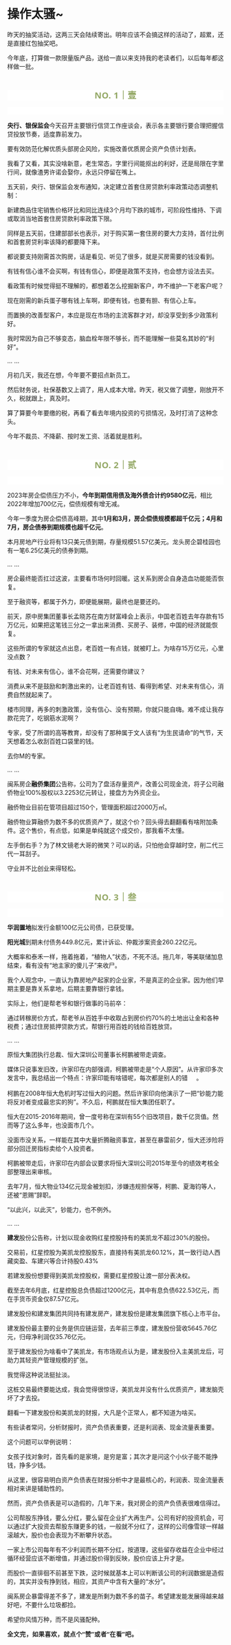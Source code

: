 # 操作太骚~

<p style="visibility: visible;">昨天的抽奖活动，这两三天会陆续寄出。明年应该不会搞这样的活动了，超累，还是直接红包抽奖吧。</p><p style="visibility: visible;">今年底，打算做一款限量版产品，送给一直以来支持我的老读者们，以后每年都这样做一批。</p><p style="visibility: visible;"><br style="visibility: visible;"></p><p style="outline: 0px;max-width: 100%;color: rgb(34, 34, 34);letter-spacing: 0.544px;white-space: normal;font-family: -apple-system-font, system-ui, &quot;Helvetica Neue&quot;, &quot;PingFang SC&quot;, &quot;Hiragino Sans GB&quot;, &quot;Microsoft YaHei UI&quot;, &quot;Microsoft YaHei&quot;, Arial, sans-serif;background-color: rgb(255, 255, 255);text-align: center;visibility: visible;box-sizing: border-box !important;overflow-wrap: break-word !important;"><span style="outline: 0px;max-width: 100%;font-weight: bold;line-height: 25px;color: rgb(149, 169, 103);font-size: 20px;visibility: visible;box-sizing: border-box !important;overflow-wrap: break-word !important;">NO. 1｜壹</span></p><p style="outline: 0px;max-width: 100%;color: rgb(34, 34, 34);letter-spacing: 0.544px;white-space: normal;font-family: -apple-system-font, system-ui, &quot;Helvetica Neue&quot;, &quot;PingFang SC&quot;, &quot;Hiragino Sans GB&quot;, &quot;Microsoft YaHei UI&quot;, &quot;Microsoft YaHei&quot;, Arial, sans-serif;background-color: rgb(255, 255, 255);text-align: center;visibility: visible;box-sizing: border-box !important;overflow-wrap: break-word !important;"><br style="visibility: visible;"></p><p style="visibility: visible;"><strong style="visibility: visible;">央行、银保监会</strong>今天召开主要银行信贷工作座谈会，表示各主要银行要合理把握信贷投放节奏，适度靠前发力。<br style="visibility: visible;"></p><p style="visibility: visible;">要有效防范化解优质头部房企风险，实施改善优质房企资产负债计划表。<br style="visibility: visible;"></p><p style="visibility: visible;">我看了又看，其实没啥新意，老生常态，字里行间能抠出的利好，还是局限在字里行间，就像渣男许诺会娶你，永远只停留在嘴上。</p><p style="white-space: normal; visibility: visible;">五天前，央行、银保监会发布通知，决定建立首套住房贷款利率政策动态调整机制：<br style="visibility: visible;"></p><p style="white-space: normal; visibility: visible;">新建商品住宅销售价格环比和同比连续3个月均下跌的城市，可阶段性维持、下调或取消当地首套住房贷款利率政策下限。</p><p style="visibility: visible;">同样是五天前，住建部部长也表示，对于购买第一套住房的要大力支持，首付比例和首套房贷利率该降的都要降下来。</p><p style="visibility: visible;">都说要支持刚需首次购房，话是看见、听见了很多，就是买房需要的钱没看到。</p><p style="visibility: visible;">有钱有信心谁不会买啊，有钱有信心，即便是政策不支持，也会想方设法去买。</p><p style="visibility: visible;">看政策有时候觉得挺不理解的，都想着怎么挖掘新客户，咋不维护一下老客户呢？</p><p style="visibility: visible;">现在刚需的新兵蛋子哪有钱上车啊，即便有钱，也要有胆、有信心上车。<br style="visibility: visible;"></p><p style="visibility: visible;">而置换的改善型客户，本应是现在市场的主流客群才对，却没享受到多少政策利好。<br style="visibility: visible;"></p><p style="visibility: visible;">我时常因为自己不够变态，脑血栓年限不够长，而不能理解一些莫名其妙的“利好”。</p><p style="visibility: visible;">... ...<br style="visibility: visible;"></p><p style="visibility: visible;">月初几天，我还在想，今年要不要招点新员工。<br style="visibility: visible;"></p><p>然后财务说，社保基数又上调了，用人成本大增。昨天，税又做了调整，刚放开不久，税就跟上，真及时。</p><p>算了算要今年要缴的税，再看了看去年境内投资的亏损情况，及时打消了这种念头。</p><p>今年不裁员、不降薪、按时发工资、活着就是胜利。</p><p><br></p><p style="outline: 0px;max-width: 100%;color: rgb(34, 34, 34);letter-spacing: 0.544px;white-space: normal;font-family: -apple-system-font, system-ui, &quot;Helvetica Neue&quot;, &quot;PingFang SC&quot;, &quot;Hiragino Sans GB&quot;, &quot;Microsoft YaHei UI&quot;, &quot;Microsoft YaHei&quot;, Arial, sans-serif;background-color: rgb(255, 255, 255);text-align: center;visibility: visible;box-sizing: border-box !important;overflow-wrap: break-word !important;"><span style="outline: 0px;max-width: 100%;font-weight: bold;line-height: 25px;color: rgb(149, 169, 103);font-size: 20px;visibility: visible;box-sizing: border-box !important;overflow-wrap: break-word !important;">NO. 2｜贰</span></p><p style="outline: 0px;max-width: 100%;color: rgb(34, 34, 34);letter-spacing: 0.544px;white-space: normal;font-family: -apple-system-font, system-ui, &quot;Helvetica Neue&quot;, &quot;PingFang SC&quot;, &quot;Hiragino Sans GB&quot;, &quot;Microsoft YaHei UI&quot;, &quot;Microsoft YaHei&quot;, Arial, sans-serif;background-color: rgb(255, 255, 255);text-align: center;visibility: visible;box-sizing: border-box !important;overflow-wrap: break-word !important;"><br style="outline: 0px;max-width: 100%;visibility: visible;box-sizing: border-box !important;overflow-wrap: break-word !important;"></p><p>2023年房企偿债压力不小，<strong>今年到期信用债及海外债合计约9580亿元</strong>，相比2022年增加700亿元，偿债规模有增无减。<br></p><p>今年一季度为房企偿债高峰期，其中<strong>1月和3月，房企偿债规模都超千亿元；4月和7月，房企债券到期规模也超千亿元</strong>。<br></p><p>本月房地产行业将有13只美元债到期，存量规模51.57亿美元。龙头房企碧桂园也有一笔6.25亿美元的债券到期。<br></p><p>... ...<br></p><p>房企最终能否扛过这波，主要看市场何时回暖。这关系到房企自身造血功能能否恢复。</p><p>至于融资等，都属于外力，即便能展期，最终也是要还的。</p><p>前天，原中房集团董事长孟晓苏在南方财富峰会上表示，中国老百姓去年存款有15万亿元，如果把这笔钱三分之一拿出来消费、买房子、装修，中国的经济就能恢复。<br></p><p>这些所谓的专家就这点出息，老百姓一有点钱，就被盯上。为啥存15万亿元，心里没点数？</p><p>有钱、对未来有信心，谁不会花啊，还需要你建议？</p><p>消费从来不是鼓励和刺激出来的，让老百姓有钱、看得到希望、对未来有信心，消费自然就起来了。</p><p>楼市同理，再多的刺激政策，没有信心、没有预期，你就只能自嗨。难不成让我存款花完了，吃钢筋水泥啊？<br></p><p>专家，受了所谓的高等教育，却没有了那种属于文人该有“为生民请命”的气节，天天想着怎么收刮百姓口袋里的钱。</p><p>去你M的专家。</p><p>... ...</p><p>闽系房企<strong>融侨集团</strong>公告称，公司为了盘活存量资产，改善公司现金流，将子公司融侨物业100%股权以3.2253亿元转让，接盘方为外资企业。</p><p>融侨物业目前在管项目超过150个，管理面积超过2000万㎡。<br></p><p>融侨物业算融侨为数不多的优质资产了，就这个价？回头得去翻翻看有啥附加条件。这个售价，有点低，如果是单纯就这个成交价，那我看不太懂。<br></p><p>左手倒右手？为了林文镜老大哥的微笑？可以的话，只怕他会穿越时空，削二代三代一耳刮子。</p><p>守业并不比创业来得轻松。<br></p><p><br></p><p style="outline: 0px;max-width: 100%;color: rgb(34, 34, 34);letter-spacing: 0.544px;white-space: normal;font-family: -apple-system-font, system-ui, &quot;Helvetica Neue&quot;, &quot;PingFang SC&quot;, &quot;Hiragino Sans GB&quot;, &quot;Microsoft YaHei UI&quot;, &quot;Microsoft YaHei&quot;, Arial, sans-serif;background-color: rgb(255, 255, 255);text-align: center;visibility: visible;box-sizing: border-box !important;overflow-wrap: break-word !important;"><span style="outline: 0px;max-width: 100%;font-weight: bold;line-height: 25px;color: rgb(149, 169, 103);font-size: 20px;visibility: visible;box-sizing: border-box !important;overflow-wrap: break-word !important;">NO. 3｜叁</span></p><p style="outline: 0px;max-width: 100%;color: rgb(34, 34, 34);letter-spacing: 0.544px;white-space: normal;font-family: -apple-system-font, system-ui, &quot;Helvetica Neue&quot;, &quot;PingFang SC&quot;, &quot;Hiragino Sans GB&quot;, &quot;Microsoft YaHei UI&quot;, &quot;Microsoft YaHei&quot;, Arial, sans-serif;background-color: rgb(255, 255, 255);text-align: center;visibility: visible;box-sizing: border-box !important;overflow-wrap: break-word !important;"><br style="outline: 0px;max-width: 100%;visibility: visible;box-sizing: border-box !important;overflow-wrap: break-word !important;"></p><p><strong>华润置地</strong>拟发行金额100亿元公司债，已获受理。</p><p><strong>阳光城</strong>到期未付债务449.8亿元，累计诉讼、仲裁涉案资金260.22亿元。<br></p><p>大概率和泰禾一样，拖着拖着，“植物人”状态，不死不活。拖几年，等美联储加息结束，看有没有“地主家的傻儿子”来收尸。</p><p style="white-space: normal;">我个人观念中，一直认为靠房地产起家的企业家，不是真正的企业家。因为他们早期主要是靠关系拿地，后期主要靠银行拿钱。</p><p style="white-space: normal;">实际上，他们是帮老爷和银行做事的马前卒：</p><p style="white-space: normal;">通过转稼房价方式，帮老爷从百姓手中收取占到房价约70%的土地出让金和各种税费；通过住房抵押贷款方式，帮银行用百姓的钱给百姓放贷。</p><p style="white-space: normal;">... ...<br></p><p style="white-space: normal;">原恒大集团执行总裁、恒大深圳公司董事长柯鹏被带走调查。<br></p><p style="white-space: normal;">媒体只说事发旧改，许家印在内部强调，柯鹏被带走是“个人原因”。从许家印多次发言中，我总结出一个特点：许家印能有啥错呢，每次都是别人的错<img data-src="https://res.wx.qq.com/t/wx_fed/we-emoji/res/v1.3.10/assets/newemoji/Yellowdog.png" data-ratio="1" data-w="20" style="display: inline-block; vertical-align: middle; background-size: cover; width: 20px !important; height: 20px !important;" data-original-style="display:inline-block;width:20px;vertical-align:middle;background-size:cover;" data-index="1" src="data:image/svg+xml,%3C%3Fxml version='1.0' encoding='UTF-8'%3F%3E%3Csvg width='1px' height='1px' viewBox='0 0 1 1' version='1.1' xmlns='http://www.w3.org/2000/svg' xmlns:xlink='http://www.w3.org/1999/xlink'%3E%3Ctitle%3E%3C/title%3E%3Cg stroke='none' stroke-width='1' fill='none' fill-rule='evenodd' fill-opacity='0'%3E%3Cg transform='translate(-249.000000, -126.000000)' fill='%23FFFFFF'%3E%3Crect x='249' y='126' width='1' height='1'%3E%3C/rect%3E%3C/g%3E%3C/g%3E%3C/svg%3E" class="js_img_placeholder wx_img_placeholder" _width="20px" alt="图片">。<br></p><p style="white-space: normal;">柯鹏在2008年恒大危机时写过恒大的问题。然后许家印向他演示了一把“钞能力能将反对者变成最忠实的狗”。不久后，柯鹏就在恒大集团任职了。<br></p><p style="white-space: normal;">恒大在2015-2016年期间，曾一度号称在深圳有55个旧改项目，数千亿货值。然而等了这么多年，也没面市几个。<br></p><p style="white-space: normal;">没面市没关系，一样能在其中大量折腾融资事宜，甚至在暴雷前夕，恒大还涉险将部分回迁房指标卖给个人投资者。</p><p style="white-space: normal;">柯鹏被带走后，许家印在内部会议要求将恒大深圳公司2015年至今的绩效考核全部整理出来审核。</p><p style="white-space: normal;">去年7月，恒大物业134亿元现金被划扣，涉嫌违规担保等，柯鹏、夏海钧等人，还被“恩赐”辞职。</p><p style="white-space: normal;">“以此兴，以此灭”，钞能力，也不例外。<br></p><p style="white-space: normal;">... ...<br></p><p style="white-space: normal;"><strong>建发</strong>股份公告称，计划以现金收购红星控股持有的美凯龙不超过30%的股份。<br></p><p style="white-space: normal;">交易前，红星控股为美凯龙控股股东，直接持有美凯龙60.12%，其一致行动人西藏奕盈、车建兴等合计持股0.43%<br></p><p style="white-space: normal;">若建发股份想要得到美凯龙控股权，需要红星控股让渡一部分表决权。<br></p><p style="white-space: normal;">截至去年6月底，红星控股总负债超过1200亿元，其中有息负债622.53亿元，而在手货币资金仅87.57亿元。<br></p><p style="white-space: normal;">建发股份和建发集团共同持有建发房产，建发股份是建发集团旗下核心上市平台。<br></p><p style="white-space: normal;">建发股份最主要的业务是供应链运营，去年前三季度，建发股份营收5645.76亿元，归母净利润仅35.76亿元。<br></p><p style="white-space: normal;">至于建发股份为啥看中了美凯龙，有市场观点认为是，建发股份入主美凯龙后，可助力其轻资产管理规模的扩张。<br></p><p style="white-space: normal;">我觉得这种说法挺扯淡。<br></p><p style="white-space: normal;">这桩交易最终要能达成，我会觉得很惊讶，美凯龙并没有什么优质资产，建发脑壳坏了才去投。<br></p><p style="white-space: normal;">翻看一下建发股份和美凯龙的财报，大凡是个正常人，都不知道为啥买。</p><p style="white-space: normal;">有些读者常问，分析财报时，资产负债表重要，还是利润表、现金流量表重要。</p><p style="white-space: normal;">这个问题可以举例说明：</p><p style="white-space: normal;">女孩子找对象时，首先看的是家境，是穷是富；其次才是问这个小伙子能不能挣钱，挣多少钱。</p><p style="white-space: normal;">从这里，很容易明白资产负债表在财报分析中才是最核心的，利润表、现金流量表相对来讲是辅助性的。</p><p style="white-space: normal;">然而，资产负债表是可以造假的，几年下来，我对房企的资产负债表很难信得过。</p><p>公司帮股东挣钱，要么分红，要么留在企业扩大再生产。公司有好的投资机会，可以通过扩大投资去帮股东赚更多的钱，一般就不分红了，这样的公司像雪球一样越滚越大，股价也会表现为不断攀升状态。</p><p>一家上市公司每年有不少利润而长期不分红，按道理，这些留存收益在企业中经过循环经营应该不断增值，并通过股价得到反映，股价应该上升才是。</p><p>而股价一直徘徊不前甚至下跌，这时候就基本上可以判断该公司的利润数据是造假的，其实并没有挣到钱，相应，其资产中含有大量的“水分”。</p><p>闽系房企暴雷得差不多了，建发是所剩为数不多的苗子。希望建发能发展得越来越好吧，不要什么垃圾都捡。<br></p><p>希望你风情万种，而不是风骚配种。</p><p style="margin-bottom: 0px;"><strong style="outline: 0px;max-width: 100%;color: rgb(34, 34, 34);font-family: system-ui, -apple-system, BlinkMacSystemFont, &quot;Helvetica Neue&quot;, &quot;PingFang SC&quot;, &quot;Hiragino Sans GB&quot;, &quot;Microsoft YaHei UI&quot;, &quot;Microsoft YaHei&quot;, Arial, sans-serif;letter-spacing: 0.544px;white-space: normal;background-color: rgb(255, 255, 255);font-size: 16px;box-sizing: border-box !important;overflow-wrap: break-word !important;"><span style="outline: 0px;max-width: 100%;font-size: 14px;box-sizing: border-box !important;overflow-wrap: break-word !important;">全文完，如果喜欢，就点个“赞”或者“在看”吧。</span></strong></p><p style="display: none;"><mp-style-type data-value="3"></mp-style-type></p>